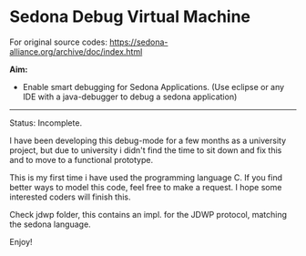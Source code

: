 Sedona Debug Virtual Machine
================================================

For original source codes: https://sedona-alliance.org/archive/doc/index.html

**Aim:**
- Enable smart debugging for Sedona Applications. (Use eclipse or any IDE with a java-debugger to debug a sedona application)
------------------------------------------------------------------------------------------------------

Status: Incomplete.

I have been developing this debug-mode for a few months as a university project, but due to university i didn't find the time to sit down and fix this and to move to a functional prototype.

This is my first time i have used the programming language C. If you find better ways to model this code, feel free to make a request. I hope some interested coders will finish this.


Check jdwp folder, this contains an impl. for the JDWP protocol, matching the sedona language.

Enjoy!
